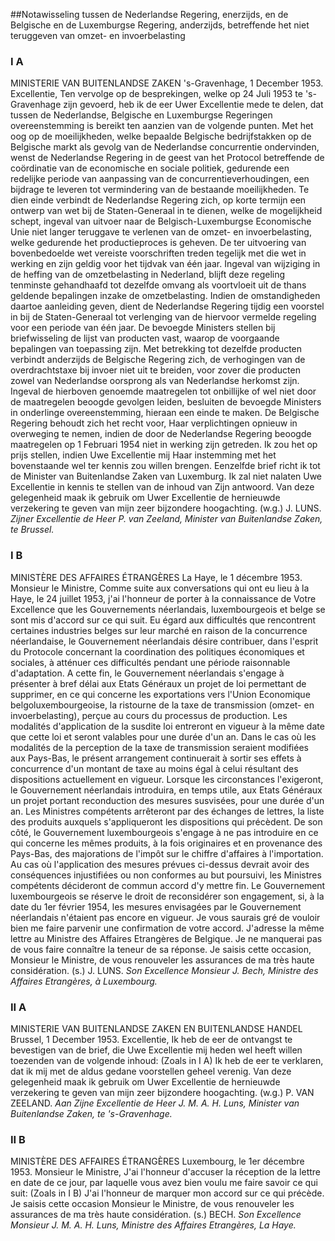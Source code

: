 <meta http-equiv='Content-Type' content='text/html; charset=utf-8' />

##Notawisseling tussen de Nederlandse Regering, enerzijds, en de Belgische en de Luxemburgse Regering, anderzijds, betreffende het niet teruggeven van omzet- en invoerbelasting

### I A  

MINISTERIE VAN BUITENLANDSE ZAKEN 's-Gravenhage, 1 December 1953. Excellentie, Ten vervolge op de besprekingen, welke op 24 Juli 1953 te 's-Gravenhage zijn gevoerd, heb ik de eer Uwer Excellentie mede te delen, dat tussen de Nederlandse, Belgische en Luxemburgse Regeringen overeenstemming is bereikt ten aanzien van de volgende punten. Met het oog op de moeilijkheden, welke bepaalde Belgische bedrijfstakken op de Belgische markt als gevolg van de Nederlandse concurrentie ondervinden, wenst de Nederlandse Regering in de geest van het Protocol betreffende de coördinatie van de economische en sociale politiek, gedurende een redelijke periode van aanpassing van de concurrentieverhoudingen, een bijdrage te leveren tot vermindering van de bestaande moeilijkheden. Te dien einde verbindt de Nederlandse Regering zich, op korte termijn een ontwerp van wet bij de Staten-Generaal in te dienen, welke de mogelijkheid schept, ingeval van uitvoer naar de Belgisch-Luxemburgse Economische Unie niet langer teruggave te verlenen van de omzet- en invoerbelasting, welke gedurende het productieproces is geheven. De ter uitvoering van bovenbedoelde wet vereiste voorschriften treden tegelijk met die wet in werking en zijn geldig voor het tijdvak van één jaar. Ingeval van wijziging in de heffing van de omzetbelasting in Nederland, blijft deze regeling tenminste gehandhaafd tot dezelfde omvang als voortvloeit uit de thans geldende bepalingen inzake de omzetbelasting. Indien de omstandigheden daartoe aanleiding geven, dient de Nederlandse Regering tijdig een voorstel in bij de Staten-Generaal tot verlenging van de hiervoor vermelde regeling voor een periode van één jaar. De bevoegde Ministers stellen bij briefwisseling de lijst van producten vast, waarop de voorgaande bepalingen van toepassing zijn. Met betrekking tot dezelfde producten verbindt anderzijds de Belgische Regering zich, de verhogingen van de overdrachtstaxe bij invoer niet uit te breiden, voor zover die producten zowel van Nederlandse oorsprong als van Nederlandse herkomst zijn. Ingeval de hierboven genoemde maatregelen tot onbillijke of wel niet door de maatregelen beoogde gevolgen leiden, besluiten de bevoegde Ministers in onderlinge overeenstemming, hieraan een einde te maken. De Belgische Regering behoudt zich het recht voor, Haar verplichtingen opnieuw in overweging te nemen, indien de door de Nederlandse Regering beoogde maatregelen op 1 Februari 1954 niet in werking zijn getreden. Ik zou het op prijs stellen, indien Uwe Excellentie mij Haar instemming met het bovenstaande wel ter kennis zou willen brengen. Eenzelfde brief richt ik tot de Minister van Buitenlandse Zaken van Luxemburg. Ik zal niet nalaten Uwe Excellentie in kennis te stellen van de inhoud van Zijn antwoord. Van deze gelegenheid maak ik gebruik om Uwer Excellentie de hernieuwde verzekering te geven van mijn zeer bijzondere hoogachting. (w.g.) J. LUNS.  *Zijner Excellentie*   *de Heer P. van Zeeland,*   *Minister van Buitenlandse Zaken,*   *te Brussel.*    

### I B  

MINISTÈRE DES AFFAIRES ÉTRANGÈRES La Haye, le 1 décembre 1953. Monsieur le Ministre, Comme suite aux conversations qui ont eu lieu à la Haye, le 24 juillet 1953, j'ai l'honneur de porter à la connaissance de Votre Excellence que les Gouvernements néerlandais, luxembourgeois et belge se sont mis d'accord sur ce qui suit. Eu égard aux difficultés que rencontrent certaines industries belges sur leur marché en raison de la concurrence néerlandaise, le Gouvernement néerlandais désire contribuer, dans l'esprit du Protocole concernant la coordination des politiques économiques et sociales, à atténuer ces difficultés pendant une période raisonnable d'adaptation. A cette fin, le Gouvernement néerlandais s'engage à présenter à bref délai aux Etats Généraux un projet de loi permettant de supprimer, en ce qui concerne les exportations vers l'Union Economique belgoluxembourgeoise, la ristourne de la taxe de transmission (omzet- en invoerbelasting), perçue au cours du processus de production. Les modalités d'application de la susdite loi entreront en vigueur à la même date que cette loi et seront valables pour une durée d'un an. Dans le cas où les modalités de la perception de la taxe de transmission seraient modifiées aux Pays-Bas, le présent arrangement continuerait à sortir ses effets à concurrence d'un montant de taxe au moins égal à celui résultant des dispositions actuellement en vigueur. Lorsque les circonstances l'exigeront, le Gouvernement néerlandais introduira, en temps utile, aux Etats Généraux un projet portant reconduction des mesures susvisées, pour une durée d'un an. Les Ministres compétents arrêteront par des échanges de lettres, la liste des produits auxquels s'appliqueront les dispositions qui précèdent. De son côté, le Gouvernement luxembourgeois s'engage à ne pas introduire en ce qui concerne les mêmes produits, à la fois originaires et en provenance des Pays-Bas, des majorations de l'impôt sur le chiffre d'affaires à l'importation. Au cas où l'application des mesures prévues ci-dessus devrait avoir des conséquences injustifiées ou non conformes au but poursuivi, les Ministres compétents décideront de commun accord d'y mettre fin. Le Gouvernement luxembourgeois se réserve le droit de reconsidérer son engagement, si, à la date du 1er février 1954, les mesures envisagées par le Gouvernement néerlandais n'étaient pas encore en vigueur. Je vous saurais gré de vouloir bien me faire parvenir une confirmation de votre accord. J'adresse la même lettre au Ministre des Affaires Etrangères de Belgique. Je ne manquerai pas de vous faire connaître la teneur de sa réponse. Je saisis cette occasion, Monsieur le Ministre, de vous renouveler les assurances de ma très haute considération. (s.) J. LUNS.  *Son Excellence*   *Monsieur J. Bech,*   *Ministre des Affaires Etrangères,*   *à Luxembourg.*    

### II A  

MINISTERIE VAN BUITENLANDSE ZAKEN EN BUITENLANDSE HANDEL Brussel, 1 December 1953. Excellentie, Ik heb de eer de ontvangst te bevestigen van de brief, die Uwe Excellentie mij heden wel heeft willen toezenden van de volgende inhoud:  (Zoals in I A)  Ik heb de eer te verklaren, dat ik mij met de aldus gedane voorstellen geheel verenig. Van deze gelegenheid maak ik gebruik om Uwer Excellentie de hernieuwde verzekering te geven van mijn zeer bijzondere hoogachting. (w.g.) P. VAN ZEELAND.  *Aan Zijne Excellentie*   *de Heer J. M. A. H. Luns,*   *Minister van Buitenlandse Zaken,*   *te 's-Gravenhage.*    

### II B  

MINISTÈRE DES AFFAIRES ÉTRANGÈRES Luxembourg, le 1er décembre 1953. Monsieur le Ministre, J'ai l'honneur d'accuser la réception de la lettre en date de ce jour, par laquelle vous avez bien voulu me faire savoir ce qui suit:  (Zoals in I B)  J'ai l'honneur de marquer mon accord sur ce qui précède. Je saisis cette occasion Monsieur le Ministre, de vous renouveler les assurances de ma très haute considération. (s.) BECH.  *Son Excellence*   *Monsieur J. M. A. H. Luns,*   *Ministre des Affaires Etrangères,*   *La Haye.*    
